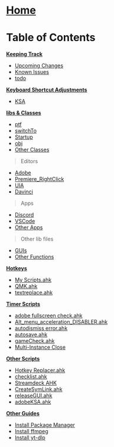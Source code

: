 # [Home](Home)

# Table of Contents

<u>**Keeping Track**</u>

* [Upcoming Changes](https://github.com/users/Tomshiii/projects/1)
* [Known Issues](https://github.com/users/Tomshiii/projects/2)
* [todo](https://github.com/Tomshiii/ahk/blob/dev/Support%20Files/todo.md)

<u>**Keyboard Shortcut Adjustments**</u>

* [KSA](https://github.com/Tomshiii/ahk/wiki/Keyboard-Shortcut-Adjustments)

<u>**libs & Classes**</u>

* [ptf](https://github.com/Tomshiii/ahk/wiki/ptf.ahk)
* [switchTo](https://github.com/Tomshiii/ahk/wiki/switchTo-Functions)
* [Startup](https://github.com/Tomshiii/ahk/wiki/Startup-Functions)
* [obj](https://github.com/Tomshiii/ahk/wiki/Obj-Functions)
* [Other Classes](https://github.com/Tomshiii/ahk/wiki/Other-Classes)

> Editors
* [Adobe](https://github.com/Tomshiii/ahk/wiki/Adobe-Functions)
* [Premiere_RightClick](https://github.com/Tomshiii/ahk/wiki/Premiere_RightClick.ahk)
* [UIA](https://github.com/Tomshiii/ahk/wiki/UIA)
* [Davinci](https://github.com/Tomshiii/ahk/wiki/Davinci-Resolve-Functions)

> Apps
* [Discord](https://github.com/Tomshiii/ahk/wiki/Discord.ahk)
* [VSCode](https://github.com/Tomshiii/ahk/wiki/VSCode.ahk)
* [Other Apps](https://github.com/Tomshiii/ahk/wiki/Other-Apps)


> Other lib files
* [GUIs](https://github.com/Tomshiii/ahk/wiki/GUIs)
* [Other Functions](https://github.com/Tomshiii/ahk/wiki/Other-Functions)


<u>**Hotkeys**</u>

* [My Scripts.ahk](https://github.com/Tomshiii/ahk/wiki/My-Scripts.ahk)
* [QMK.ahk](https://github.com/Tomshiii/ahk/wiki/QMK.ahk)
* [textreplace.ahk](https://github.com/Tomshiii/ahk/wiki/textreplace.ahk)

<u>**Timer Scripts**</u>

* [adobe fullscreen check.ahk](https://github.com/Tomshiii/ahk/wiki/adobe-fullscreen-check.ahk)
* [Alt_menu_acceleration_DISABLER.ahk](https://github.com/Tomshiii/ahk/wiki/Alt_menu_acceleration_DISABLER.ahk)
* [autodismiss error.ahk](https://github.com/Tomshiii/ahk/wiki/autodismiss-error.ahk)
* [autosave.ahk](https://github.com/Tomshiii/ahk/wiki/autosave.ahk)
* [gameCheck.ahk](https://github.com/Tomshiii/ahk/wiki/gameCheck.ahk)
* [Multi-Instance Close](https://github.com/Tomshiii/ahk/wiki/Multi-Instance-Close.ahk)

<u>**Other Scripts**</u>

* [Hotkey Replacer.ahk](https://github.com/Tomshiii/ahk/wiki/Hotkey-Replacer.ahk)
* [checklist.ahk](https://github.com/Tomshiii/ahk/wiki/checklist.ahk)
* [Streamdeck AHK](https://github.com/Tomshiii/ahk/wiki/Streamdeck-AHK)
* [CreateSymLink.ahk](https://github.com/Tomshiii/ahk/wiki/CreateSymLink.ahk)
* [releaseGUI.ahk](https://github.com/Tomshiii/ahk/wiki/releaseGUI.ahk)
* [adobeKSA.ahk](https://github.com/Tomshiii/ahk/wiki/adobeKSA.ahk)

<u>**Other Guides**</u>

* [Install Package Manager](https://github.com/Tomshiii/ahk/wiki/Install-Package-Manager)
* [Install ffmpeg](https://github.com/Tomshiii/ahk/wiki/Install-ffmpeg)
* [Install yt-dlp](https://github.com/Tomshiii/ahk/wiki/Install-yt%E2%80%90dlp)